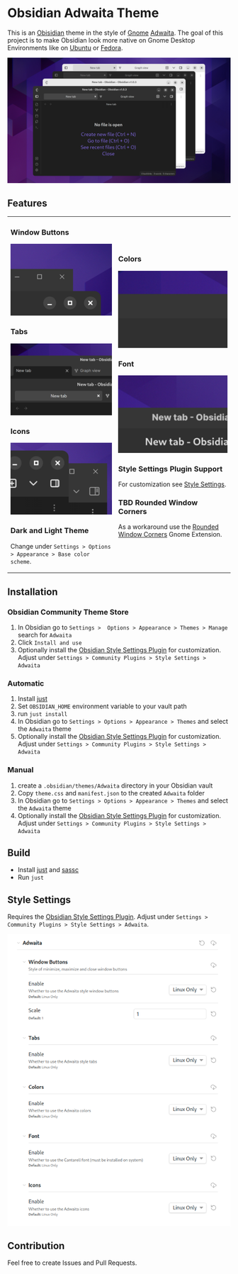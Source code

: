 # Obsidian Adwaita Theme

This is an [Obisidian](https://obsidian.md/) theme in the style of [Gnome](https://www.gnome.org/) [Adwaita](https://en.wikipedia.org/wiki/Adwaita_(design_language)). The goal of this project is to make Obsidian look more native on Gnome Desktop Environments like on [Ubuntu](https://ubuntu.com/) or [Fedora](https://getfedora.org/). 

![](generated/theme-preview.png)

## Features 

<table>
<tr>
<td>

### Window Buttons
<img src="generated/compare-window-buttons.png">

### Tabs
<img src="generated/compare-tabs.png">

### Icons
<img src="generated/compare-icons.png">

### Dark and Light Theme
Change under `Settings > Options > Appearance > Base color scheme`.

</td>
<td>

### Colors
<img src="generated/compare-color.png">

### Font
<img src="generated/compare-font.png">

### Style Settings Plugin Support
For customization see [Style Settings](#style-settings).

### TBD Rounded Window Corners
As a workaround use the [Rounded Window Corners](https://extensions.gnome.org/extension/5237/rounded-window-corners/) Gnome Extension.

</td>
</tr>
</table>

## Installation

### Obsidian Community Theme Store
1. In Obsidian go to `Settings >  Options > Appearance > Themes > Manage` search for `Adwaita`
2. Click `Install and use`
3. Optionally install the [Obsidian Style Settings Plugin](https://github.com/mgmeyers/obsidian-style-settings) for customization. Adjust under `Settings > Community Plugins > Style Settings > Adwaita`

### Automatic
1. Install [just](https://github.com/casey/just)
2. Set `OBSIDIAN_HOME` environment variable to your vault path
3. run `just install`
4. In Obsidian go to `Settings > Options > Appearance > Themes` and select the `Adwaita` theme
5. Optionally install the [Obsidian Style Settings Plugin](https://github.com/mgmeyers/obsidian-style-settings) for customization. Adjust under `Settings > Community Plugins > Style Settings > Adwaita`

### Manual

1. create a `.obsidian/themes/Adwaita` directory in your Obsidian vault
2. Copy `theme.css` and `manifest.json` to the created `Adwaita` folder
3. In Obsidian go to `Settings > Options > Appearance > Themes` and select the `Adwaita` theme
4. Optionally install the [Obsidian Style Settings Plugin](https://github.com/mgmeyers/obsidian-style-settings) for customization. Adjust under `Settings > Community Plugins > Style Settings > Adwaita`

## Build

- Install [just](https://github.com/casey/just) and [sassc](https://github.com/sass/sassc)
- Run `just`

## Style Settings
Requires the [Obsidian Style Settings Plugin](https://github.com/mgmeyers/obsidian-style-settings).
Adjust under `Settings > Community Plugins > Style Settings > Adwaita`.

![](src/preview/style-settings.png)

## Contribution
Feel free to create Issues and Pull Requests.
